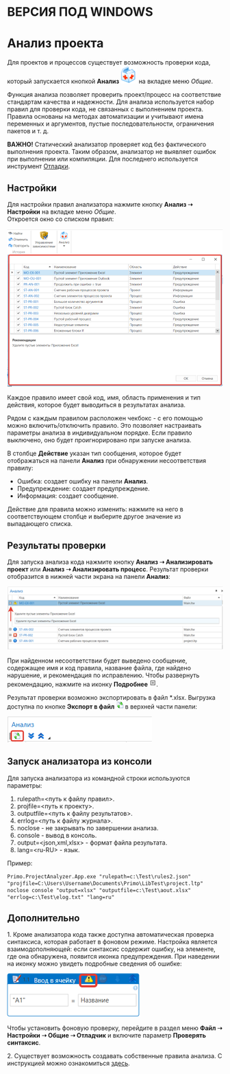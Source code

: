 # ВЕРСИЯ ПОД WINDOWS

# Анализ проекта

Для проектов и процессов существует возможность проверки кода, который запускается кнопкой **Анализ** ![](../resources/projects/кнопка-анализ.png) на вкладке меню *Общие*.

Функция анализа позволяет проверить проект/процесс на соответствие стандартам качества и надежности. Для анализа используется набор правил для проверки кода, не связанных с выполнением проекта. Правила основаны на методах автоматизации и учитывают имена переменных и аргументов, пустые последовательности, ограничения пакетов и т. д.

**ВАЖНО!** Статический анализатор проверяет код без фактического выполнения проекта. Таким образом, анализатор не выявляет ошибок при выполнении или компиляции. Для последнего используется инструмент [Отладки](https://docs.primo-rpa.ru/primo-rpa/primo-studio/process/debug).

## Настройки

Для настройки правил анализатора нажмите кнопку **Анализ ➝ Настройки** на вкладке меню *Общие*.\
Откроется окно со списком правил:

![](../resources/projects/настройки-анализатора.png)

Каждое правило имеет свой код, имя, область применения и тип действия, которое будет выводиться в результатах анализа.

Рядом с каждым правилом расположен чекбокс - с его помощью можно включить/отключить правило. Это позволяет настраивать параметры анализа в индивидуальном порядке. Если правило выключено, оно будет проигнорировано при запуске анализа.

В столбце **Действие** указан тип сообщения, которое будет отображаться на панели **Анализ** при обнаружении несоответствия правилу:

* Ошибка: создает ошибку на панели **Анализ**.
* Предупреждение: создает предупреждение.
* Информация: создает сообщение.

Действие для правила можно изменить: нажмите на него в соответствующем столбце и выберите другое значение из выпадающего списка.

## Результаты проверки

Для запуска анализа кода нажмите кнопку **Анализ ➝ Анализировать проект** или **Анализ ➝ Анализировать процесс**.
Результат проверки отобразится в нижней части экрана на панели **Анализ**:

![](../resources/projects/панель-анализ.png)

При найденном несоответствии будет выведено сообщение, содержащее имя и код правила, название файла, где найдено нарушение, и рекомендация по исправлению. Чтобы развернуть рекомендацию, нажмите на иконку **Подробнее** ![](../resources/projects/иконка-подробнее.png).

Результат проверки возможно экспортировать в файл \*.xlsx. Выгрузка доступна по кнопке **Экспорт в файл** ![](../resources/projects/анализатор,-экспорт.png) в верхней части панели:

![](../resources/projects/анализатор,-панель,-кнопки.png)


## Запуск анализатора из консоли

Для запуска анализатора из командной строки используются параметры:

1. rulepath=<путь к файлу правил>.
2. projfile=<путь к проекту>.
3. outputfile=<путь к файлу результатов>.
4. errlog=<путь к файлу журнала>.
5. noclose - не закрывать по завершении анализа.
6. console - вывод в консоль.
7. output=\<json,xml,xlsx\> - формат файла результата.
8. lang=\<ru-RU\> - язык.

Пример:

```
Primo.ProjectAnalyzer.App.exe "rulepath=c:\Test\rules2.json" "projfile=C:\Users\Username\Documents\Primo\LibTest\project.ltp" noclose console "output=xlsx" "outputfile=c:\Test\aout.xlsx" "errlog=c:\Test\elog.txt" "lang=ru"
```



## Дополнительно

1\. Кроме анализатора кода также доступна автоматическая проверка синтаксиса, которая работает в фоновом режиме. Настройка является взаимодополняющей: если синтаксис содержит ошибку, на элементе, где она обнаружена, появится иконка предупреждения. При наведении на иконку можно увидеть подробные сведения об ошибке:

![](../resources/projects/проверка-синтаксиса.png)

Чтобы установить фоновую проверку, перейдите в раздел меню **Файл ➝ Настройки ➝ Общие ➝ Отладчик** и включите параметр **Проверять синтаксис**.

2\. Существует возможность создавать собственные правила анализа. С инструкцией можно ознакомиться [здесь](https://docs.primo-rpa.ru/primo-rpa/developers/sdk/rules).
